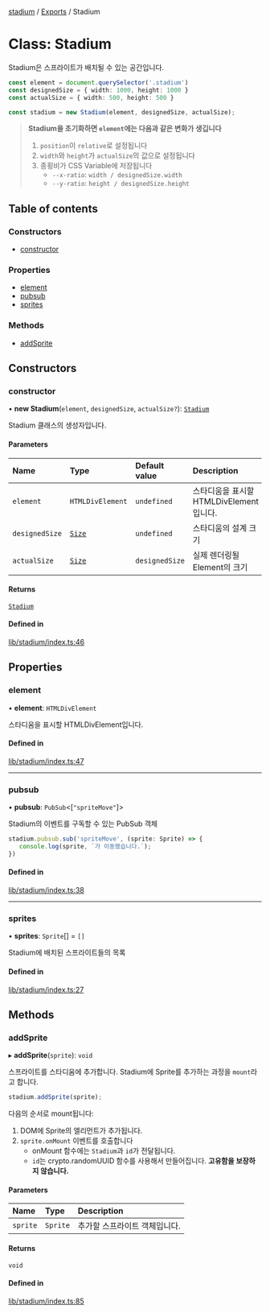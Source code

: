 [stadium](../README.md) / [Exports](../modules.md) / Stadium

# Class: Stadium

Stadium은 스프라이트가 배치될 수 있는 공간입니다.

```ts
const element = document.querySelector('.stadium')
const designedSize = { width: 1000, height: 1000 }
const actualSize = { width: 500, height: 500 }

const stadium = new Stadium(element, designedSize, actualSize);
```

> **Stadium을 초기화하면 `element`에는 다음과 같은 변화가 생깁니다**
> 1. `position`이 `relative`로 설정됩니다
> 2. `width`와 `height`가 `actualSize`의 값으로 설정됩니다
> 3. 종횡비가 CSS Variable에 저장됩니다
>    - `--x-ratio`: `width / designedSize.width`
>    - `--y-ratio`: `height / designedSize.height`

## Table of contents

### Constructors

- [constructor](Stadium.md#constructor)

### Properties

- [element](Stadium.md#element)
- [pubsub](Stadium.md#pubsub)
- [sprites](Stadium.md#sprites)

### Methods

- [addSprite](Stadium.md#addsprite)

## Constructors

### constructor

• **new Stadium**(`element`, `designedSize`, `actualSize?`): [`Stadium`](Stadium.md)

Stadium 클래스의 생성자입니다.

#### Parameters

| Name | Type | Default value | Description |
| :------ | :------ | :------ | :------ |
| `element` | `HTMLDivElement` | `undefined` | 스타디움을 표시할 HTMLDivElement입니다. |
| `designedSize` | [`Size`](../interfaces/Size.md) | `undefined` | 스타디움의 설계 크기 |
| `actualSize` | [`Size`](../interfaces/Size.md) | `designedSize` | 실제 렌더링될 Element의 크기 |

#### Returns

[`Stadium`](Stadium.md)

#### Defined in

[lib/stadium/index.ts:46](https://github.com/rycont/stadium/blob/574e59c/lib/stadium/index.ts#L46)

## Properties

### element

• **element**: `HTMLDivElement`

스타디움을 표시할 HTMLDivElement입니다.

#### Defined in

[lib/stadium/index.ts:47](https://github.com/rycont/stadium/blob/574e59c/lib/stadium/index.ts#L47)

___

### pubsub

• **pubsub**: `PubSub`\<[``"spriteMove"``]\>

Stadium의 이벤트를 구독할 수 있는 PubSub 객체

```ts
stadium.pubsub.sub('spriteMove', (sprite: Sprite) => {
   console.log(sprite, `가 이동했습니다.`);
})
```

#### Defined in

[lib/stadium/index.ts:38](https://github.com/rycont/stadium/blob/574e59c/lib/stadium/index.ts#L38)

___

### sprites

• **sprites**: `Sprite`[] = `[]`

Stadium에 배치된 스프라이트들의 목록

#### Defined in

[lib/stadium/index.ts:27](https://github.com/rycont/stadium/blob/574e59c/lib/stadium/index.ts#L27)

## Methods

### addSprite

▸ **addSprite**(`sprite`): `void`

스프라이트를 스타디움에 추가합니다. Stadium에 Sprite를 추가하는 과정을 `mount`라고 합니다.

```ts
stadium.addSprite(sprite);
```

다음의 순서로 mount됩니다:

1. DOM에 Sprite의 엘리먼트가 추가됩니다.
2. `sprite.onMount` 이벤트를 호출합니다
    - onMount 함수에는 `Stadium`과 `id`가 전달됩니다.
    - `id`는 crypto.randomUUID 함수를 사용해서 만들어집니다. **고유함을 보장하지 않습니다.**

#### Parameters

| Name | Type | Description |
| :------ | :------ | :------ |
| `sprite` | `Sprite` | 추가할 스프라이트 객체입니다. |

#### Returns

`void`

#### Defined in

[lib/stadium/index.ts:85](https://github.com/rycont/stadium/blob/574e59c/lib/stadium/index.ts#L85)
